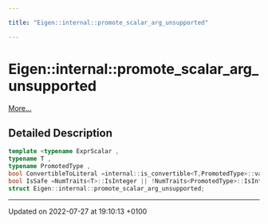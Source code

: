 ```yaml
---

title: "Eigen::internal::promote_scalar_arg_unsupported"

---
```


# Eigen::internal::promote_scalar_arg_unsupported



 [More...](#detailed-description)

## Detailed Description

```cpp
template <typename ExprScalar ,
typename T ,
typename PromotedType ,
bool ConvertibleToLiteral =internal::is_convertible<T,PromotedType>::value,
bool IsSafe =NumTraits<T>::IsInteger || !NumTraits<PromotedType>::IsInteger>
struct Eigen::internal::promote_scalar_arg_unsupported;
```

-------------------------------

Updated on 2022-07-27 at 19:10:13 +0100